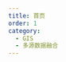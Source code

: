 ```yaml
---
title: 首页
order: 1
category:
  - GIS
  - 多源数据融合
---
```


<iframe
:src="$withBase('/markmap/多源数据融合-首页.html')"
width="100%"
height="400"
frameborder="0"
scrolling="No"
leftmargin="0"
topmargin="0"
/>
